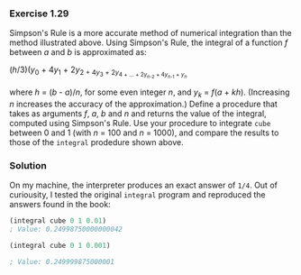 ### Exercise 1.29

Simpson's Rule is a more accurate method of numerical integration than the
method illustrated above. Using Simpson's Rule, the integral of a function *f*
between *a* and *b* is approximated as:

(*h*/3)(*y*<sub>0</sub> + 4*y*<sub>1</sub> + 2*y*<sub>2 + 4*y*<sub>3</sub> +
2*y*<sub>4 + ... + 2*y*<sub>*n*-2</sub> + 4*y*<sub>*n*-1</sub> +
*y*<sub>*n*</sub>

where *h* = (*b* - *a*)/*n*, for some even integer *n*, and *y*<sub>*k*</sub> =
*f*(*a* + *kh*). (Increasing *n* increases the accuracy of the approximation.)
Define a procedure that takes as arguments *f*, *a*, *b* and *n* and returns the
value of the integral, computed using Simpson's Rule. Use your procedure to
integrate `cube` between 0 and 1 (with *n* = 100 and *n* = 1000), and compare
the results to those of the `integral` prodedure shown above.

### Solution

On my machine, the interpreter produces an exact answer of `1/4`. Out of
curiousity, I tested the original `integral` program and reproduced the answers
found in the book:

```scheme
(integral cube 0 1 0.01)
; Value: 0.24998750000000042

(integral cube 0 1 0.001)

; Value: 0.249999875000001
```
